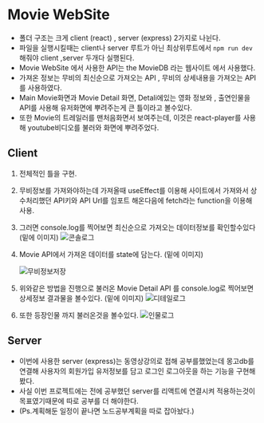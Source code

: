 # Movie WebSite
 - 폴더 구조는 크게 client (react) , server (express) 2가지로 나뉜다.
  - 파일을 실행시킬때는 client나 server 루트가 아닌 최상위루트에서 `npm run dev` 해줘야 client ,server 두개다 실행된다.
  - Movie WebSite 에서 사용한 API는 the MovieDB 라는 웹사이트 에서 사용했다.
  - 가져온 정보는 무비의 최신순으로 가져오는 API , 무비의 상세내용을 가져오는 API를 사용하였다. 
  - Main Movie화면과 Movie Detail 화면, Detali에있는 영화 정보와 , 출연인물을 API를 사용해 유저화면에 뿌려주는게 큰 틀이라고 볼수있다.
  - 또한 Movie의 트레일러를 맨처음화면서 보여주는데, 이것은 react-player를 사용해 youtube비디오를 불러와 화면에 뿌려주었다.
  

## Client
 1. 전체적인 틀을 구현.
 2. 무비정보를 가져와야하는데 가져올때 useEffect를 이용해 사이트에서 가져와서 상수처리했던 API키와 API Url를 임포트 해온다음에 fetch라는 function을 이용해 사용.
 3. 그러면 console.log를 찍어보면 최신순으로 가져오는 데이터정보를 확인할수있다 (밑에 이미지)
 ![콘솔로그](https://user-images.githubusercontent.com/81339388/147520115-ef852530-600e-4f6a-ad5a-002e72cf8036.JPG)
 
 4. Movie API에서 가져온 데이터를 state에 담는다. (밑에 이미지)
 
    ![무비정보저장](https://user-images.githubusercontent.com/81339388/147520308-9b502cd1-542b-4c10-a5cf-733efaeff80b.JPG)
 
 5. 위와같은 방법을 진행으로 불러온 Movie Detail API 를 console.log로 찍어보면 상세정보 결과물을 볼수있다. (밑에 이미지)
    ![디테일로그](https://user-images.githubusercontent.com/81339388/147521375-0fd898ff-7f60-4ca4-ab7e-3bd3c37b57d4.JPG)
 6. 또한 등장인물 까지 불러온것을 볼수있다.
    ![인물로그](https://user-images.githubusercontent.com/81339388/147521384-f10a6b80-4f0c-461d-9430-36350fad4ce2.JPG)




## Server
 - 이번에 사용한  server (express)는 동영상강의로 접해 공부를했었는데 몽고db를 연결해 사용자의 회원가입 유저정보를 담고 로그인 로그아웃을 하는 기능을 구현해봤다.
 - 사실 이번 프로젝트에는 전에 공부했던 server를 리액트에 연결시켜 적용하는것이 목표였기때문에 따로 공부를 더 해야한다.
 - (Ps.계획해둔 일정이 끝나면 노드공부계획을 따로 잡아놨다.)
